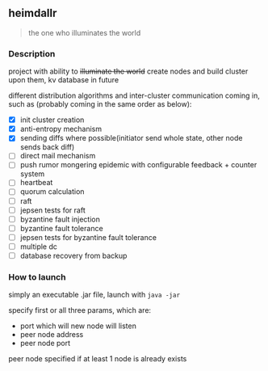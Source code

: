 heimdallr
---
> the one who illuminates the world

### Description

project with ability to ~~illuminate the world~~ create nodes and build cluster upon them, kv database in future

different distribution algorithms and inter-cluster communication coming in,
 such as (probably coming in the same order as below):

* [x] init cluster creation
* [x] anti-entropy mechanism
* [x] sending diffs where possible(initiator send whole state, other node sends back diff)
* [ ] direct mail mechanism
* [ ] push rumor mongering epidemic with configurable feedback + counter system
* [ ] heartbeat
* [ ] quorum calculation
* [ ] raft
* [ ] jepsen tests for raft
* [ ] byzantine fault injection
* [ ] byzantine fault tolerance
* [ ] jepsen tests for byzantine fault tolerance
* [ ] multiple dc 
* [ ] database recovery from backup

### How to launch

simply an executable .jar file, launch with `java -jar`

specify first or all three params, which are: 
* port which will new node will listen
* peer node address
* peer node port

peer node specified if at least 1 node is already exists
